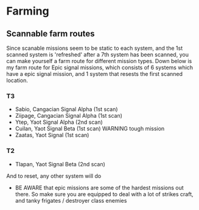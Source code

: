 # Farming

## Scannable farm routes
Since scanable missions seem to be static to each system, and the 1st scanned system is 'refreshed' after a 7th system has been scanned, you can make yourself a farm route for different mission types. Down below is my farm route for Epic signal missions, which consists of 6 systems which have a epic signal mission, and 1 system that resests the first scanned location.

### T3
- Sabio, Cangacian Signal Alpha (1st scan)
- Ziipage, Cangacian Signal Alpha (1st scan)
- Ytep, Yaot Signal Alpha (2nd scan)
- Cuilan, Yaot Signal Beta (1st scan) WARNING tough mission
- Zaatas, Yaot Signal (1st scan)

### T2
- Tlapan, Yaot Signal Beta (2nd scan)

And to reset, any other system will do

- BE AWARE that epic missions are some of the hardest missions out there. So make sure you are equipped to deal with a lot of strikes craft, and tanky frigates / destroyer class enemies
